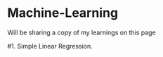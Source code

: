 # Machine-Learning
Will be sharing a copy of my learnings on this page

#1. Simple Linear Regression.
